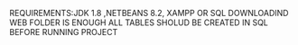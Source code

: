 REQUIREMENTS:JDK 1.8 ,NETBEANS 8.2, XAMPP OR SQL 
DOWNLOADIND WEB FOLDER IS ENOUGH 
ALL TABLES SHOLUD BE CREATED IN SQL BEFORE RUNNING PROJECT
